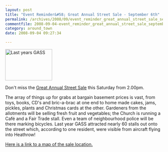 ```yaml
---
layout: post
title: "Event Reminder&#58; Great Annual Street Sale - September 6th"
permalink: /archives/2008/09/event_reminder_great_annual_street_sale_september.html
commentfile: 2008-09-04-event_reminder_great_annual_street_sale_september
category: around_town
date: 2008-09-04 09:27:34

---
```


<a href="/assets/images/2008/GasDay200622.jpg"><img src="/assets/images/2008/GasDay200622-thumb.jpg" width="150" height="100" alt="Last years GASS" class="photo right"/></a>

Don't miss the [Great Annual Street Sale](/archives/2008/08/great_annual_street_sale_september_6th_its_a_guara.html) this Saturday from 2.00pm.

The array of things up for grabs at bargain basement prices is vast, from toys, books, CD's and bric-a-brac at one end to home made cakes, jams, pickles, plants and Christmas cards at the other. Gardeners from the allotments will be selling fresh fruit and vegetables; the Church is running a Café and a Fair Trade stall. Even a team of neighbourhood police will be there marking bicycles. Last year GASS attracted nearly 60 stalls out onto the street which, according to one resident, were visible from aircraft flying into Heathrow!

<a href="http://maps.google.co.uk/maps?ie=UTF8&amp;ll=51.460344%2C-0.323024&amp;spn=0.013075%2C0.027466&amp;z=15">Here is a link to a map of the sale location.</a>
